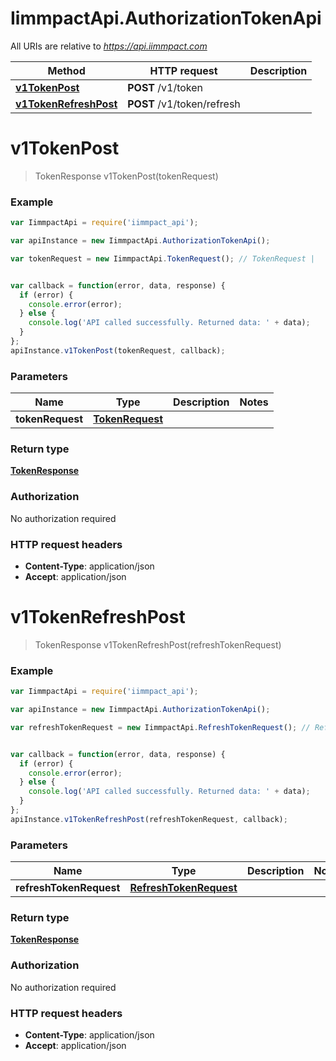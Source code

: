 # IimmpactApi.AuthorizationTokenApi

All URIs are relative to *https://api.iimmpact.com*

Method | HTTP request | Description
------------- | ------------- | -------------
[**v1TokenPost**](AuthorizationTokenApi.md#v1TokenPost) | **POST** /v1/token | 
[**v1TokenRefreshPost**](AuthorizationTokenApi.md#v1TokenRefreshPost) | **POST** /v1/token/refresh | 


<a name="v1TokenPost"></a>
# **v1TokenPost**
> TokenResponse v1TokenPost(tokenRequest)



### Example
```javascript
var IimmpactApi = require('iimmpact_api');

var apiInstance = new IimmpactApi.AuthorizationTokenApi();

var tokenRequest = new IimmpactApi.TokenRequest(); // TokenRequest | 


var callback = function(error, data, response) {
  if (error) {
    console.error(error);
  } else {
    console.log('API called successfully. Returned data: ' + data);
  }
};
apiInstance.v1TokenPost(tokenRequest, callback);
```

### Parameters

Name | Type | Description  | Notes
------------- | ------------- | ------------- | -------------
 **tokenRequest** | [**TokenRequest**](TokenRequest.md)|  | 

### Return type

[**TokenResponse**](TokenResponse.md)

### Authorization

No authorization required

### HTTP request headers

 - **Content-Type**: application/json
 - **Accept**: application/json

<a name="v1TokenRefreshPost"></a>
# **v1TokenRefreshPost**
> TokenResponse v1TokenRefreshPost(refreshTokenRequest)



### Example
```javascript
var IimmpactApi = require('iimmpact_api');

var apiInstance = new IimmpactApi.AuthorizationTokenApi();

var refreshTokenRequest = new IimmpactApi.RefreshTokenRequest(); // RefreshTokenRequest | 


var callback = function(error, data, response) {
  if (error) {
    console.error(error);
  } else {
    console.log('API called successfully. Returned data: ' + data);
  }
};
apiInstance.v1TokenRefreshPost(refreshTokenRequest, callback);
```

### Parameters

Name | Type | Description  | Notes
------------- | ------------- | ------------- | -------------
 **refreshTokenRequest** | [**RefreshTokenRequest**](RefreshTokenRequest.md)|  | 

### Return type

[**TokenResponse**](TokenResponse.md)

### Authorization

No authorization required

### HTTP request headers

 - **Content-Type**: application/json
 - **Accept**: application/json

